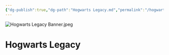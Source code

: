 ```yaml
---
{"dg-publish":true,"dg-path":"Hogwarts Legacy.md","permalink":"/hogwarts-legacy/","contentClasses":"rtl","tags":[null]}
---
```




![Hogwarts Legacy Banner.jpeg](/img/user/Assets/Banners/Hogwarts%20Legacy%20Banner.jpeg)
# Hogwarts Legacy


 
